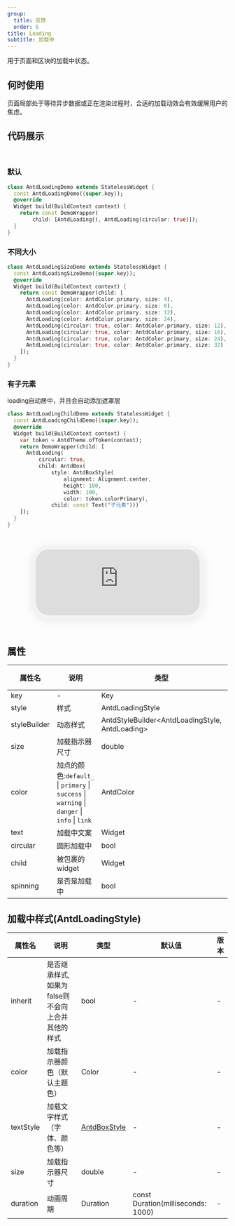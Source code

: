 ```yaml
---
group:
  title: 反馈
  order: 6
title: Loading
subtitle: 加载中
---
```

用于页面和区块的加载中状态。
## 何时使用
页面局部处于等待异步数据或正在渲染过程时，合适的加载动效会有效缓解用户的焦虑。

## 代码展示

<div class='preview-container'>
<div>

### 默认


```dart
class AntdLoadingDemo extends StatelessWidget {
  const AntdLoadingDemo({super.key});
  @override
  Widget build(BuildContext context) {
    return const DemoWrapper(
        child: [AntdLoading(), AntdLoading(circular: true)]);
  }
}

```

### 不同大小


```dart
class AntdLoadingSizeDemo extends StatelessWidget {
  const AntdLoadingSizeDemo({super.key});
  @override
  Widget build(BuildContext context) {
    return const DemoWrapper(child: [
      AntdLoading(color: AntdColor.primary, size: 4),
      AntdLoading(color: AntdColor.primary, size: 6),
      AntdLoading(color: AntdColor.primary, size: 12),
      AntdLoading(color: AntdColor.primary, size: 24),
      AntdLoading(circular: true, color: AntdColor.primary, size: 12),
      AntdLoading(circular: true, color: AntdColor.primary, size: 16),
      AntdLoading(circular: true, color: AntdColor.primary, size: 24),
      AntdLoading(circular: true, color: AntdColor.primary, size: 32)
    ]);
  }
}

```

### 有子元素

loading自动居中，并且会自动添加遮罩层

```dart
class AntdLoadingChildDemo extends StatelessWidget {
  const AntdLoadingChildDemo({super.key});
  @override
  Widget build(BuildContext context) {
    var token = AntdTheme.ofToken(context);
    return DemoWrapper(child: [
      AntdLoading(
          circular: true,
          child: AntdBox(
              style: AntdBoxStyle(
                  alignment: Alignment.center,
                  height: 100,
                  width: 100,
                  color: token.colorPrimary),
              child: const Text("子元素")))
    ]);
  }
}

```

</div>
<div class='phone-preview'>
<iframe src='https://opensourcenocode.github.io/antd-flutter?target=AntdLoading'></iframe>
</div>
</div>

  <style>
.preview-container {
  display: flex;
  gap: 24px;
  margin: 32px 0;
  align-items: start;
}

.phone-preview {
  flex: 1;
  min-width: 375px;
  max-width: 375px;
  border: 10px solid #f3f3f3;
  border-radius: 40px;
  background: #fff;
  box-shadow: 0 4px 20px rgba(0, 0, 0, 0.08);
  overflow: hidden;
  height: 652px;
  width: 393px;
  position: sticky;
  top: 80px;
}

.phone-preview iframe {
  width: 100%;
  height: 100%;
  border: none;
}

.code-block {
  max-height: 100%;
  margin: 16px 0;
  overflow-y: scroll;
}

.dumi-default-source-code {
  margin: 0 !important;
}

.markdown .dumi-default-source-code >pre.prism-code {
  padding: 12px !important;
  font-size: 12px !important;
}

@media (max-width: 960px) {
  .preview-container {
    flex-direction: column;
  }
  
  .phone-preview {
    width: 100%;
    max-width: 375px;
    margin: 0 auto 24px;
    position: static;
  }
}

/* Dart 代码高亮主题 - 基于 VS Code 暗色主题优化 */
.prism-code {
  display: block;
  overflow-x: auto;
  padding: 1em;
  border-radius: 6px;
  font-family: 'Fira Code', 'Consolas', 'Monaco', monospace;
  font-size: 14px;
  line-height: 1.5;
  color: #d4d4d4;
  background: #1e1e1e;
}

/* 基础元素 */
.prism-code .hljs-keyword { color: #569cd6; font-weight: bold; }          /* 关键字 */
.prism-code .hljs-built_in { color: #4ec9b0; }                           /* 内置类型 */
.prism-code .hljs-type { color: #4ec9b0; }                               /* 类型声明 */
.prism-code .hljs-literal { color: #569cd6; }                            /* 字面量 */
.prism-code .hljs-number { color: #b5cea8; }                             /* 数字 */
.prism-code .hljs-string { color: #ce9178; }                             /* 字符串 */
.prism-code .hljs-comment { color: #6a9955; font-style: italic; }        /* 注释 */
.prism-code .hljs-meta { color: #9b9b9b; }                               /* 元信息 */

/* Dart 特有元素 */
.prism-code .hljs-constant { color: #4fc1ff; }                           /* const/final */
.prism-code .hljs-function { color: #dcdcaa; }                           /* 函数名 */
.prism-code .hljs-title.class_ { color: #4ec9b0; text-decoration: underline; } /* 类名 */
.prism-code .hljs-params { color: #9cdcfe; }                             /* 参数 */
.prism-code .hljs-variable { color: #9cdcfe; }                           /* 变量 */
.prism-code .hljs-annotation { color: #d4d4d4; background: #3a3a3a; }    /* 注解 */
.prism-code .hljs-punctuation { color: #d4d4d4; }                        /* 标点符号 */

/* 特殊增强 */
.prism-code .hljs-constructor { color: #c586c0; }                        /* 构造函数 */
.prism-code .hljs-named-parameter { color: #9cdcfe; font-style: italic; }/* 命名参数 */
.prism-code .hljs-generic { color: #4ec9b0; opacity: 0.8; }              /* 泛型符号 */
.prism-code .hljs-typedef { color: #4ec9b0; text-decoration: underline; }/* typedef */

/* 行号样式 (可选) */
.prism-code .hljs-ln-numbers {
  color: #858585;
  text-align: right;
  padding-right: 12px;
}
</style>

## 属性
| 属性名 | 说明 | 类型 | 默认值 | 版本 |
| --- | --- | --- | --- | --- |
| key | - | Key | - | - |
| style | 样式 | AntdLoadingStyle | - | - |
| styleBuilder | 动态样式 | AntdStyleBuilder&lt;AntdLoadingStyle, AntdLoading&gt; | - | - |
| size | 加载指示器尺寸 | double | - | - |
| color | 加点的颜色:`default_` \| `primary` \| `success` \| `warning` \| `danger` \| `info` \| `link` | AntdColor | - | - |
| text | 加载中文案 | Widget | - | - |
| circular | 圆形加载中 | bool | false | - |
| child | 被包裹的widget | Widget | - | - |
| spinning | 是否是加载中 | bool | true | - |


## 加载中样式(AntdLoadingStyle) <a id='AntdLoadingStyle'></a>

| 属性名 | 说明 | 类型 | 默认值 | 版本 |
| --- | --- | --- | --- | --- |
| inherit | 是否继承样式,如果为false则不会向上合并其他的样式 | bool | - | - |
| color | 加载指示器颜色（默认主题色） | Color | - | - |
| textStyle | 加载文字样式（字体、颜色等） | [AntdBoxStyle](../components/antd-box/#AntdBoxStyle) | - | - |
| size | 加载指示器尺寸 | double | - | - |
| duration | 动画周期 | Duration | const Duration(milliseconds: 1000) | - |



